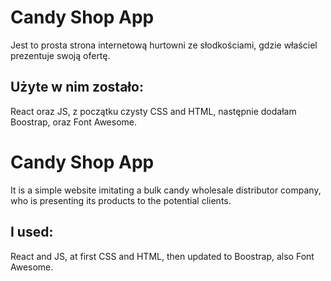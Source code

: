 # Candy Shop App

Jest to prosta strona internetową hurtowni ze słodkościami, gdzie właściel prezentuje swoją ofertę.

## Użyte w nim zostało:

React oraz JS, z początku czysty CSS and HTML, następnie dodałam Boostrap, oraz Font Awesome. 

# Candy Shop App

It is a simple website imitating a bulk candy wholesale distributor company, who is presenting its products to the potential clients.

## I used:

React and JS, at first CSS and HTML, then updated to Boostrap, also Font Awesome. 
